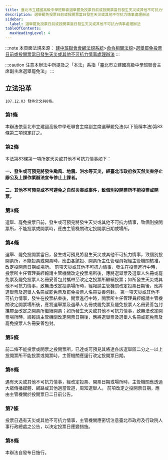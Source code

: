```yaml
---
title: 臺北市立建國高級中學班聯會選舉罷免投票日前或投開票當日發生天災或其他不可抗力情事處理辦法
description: 選舉罷免投票日前或投開票當日發生天災或其他不可抗力情事處理辦法
sidebar:
  label: 選舉罷免投票日前或投開票當日發生天災或其他不可抗力情事處理辦法
tableOfContents:
  maxHeadingLevel: 4
---
```


:::note
本頁面法規來源：
[建中班聯會會網法規系統](https://ckhssc.wordpress.com/%e6%b3%95%e8%a6%8f%e7%b3%bb%e7%b5%b1/)\>[命令相關法規](https://ckhssc.wordpress.com/%e6%b3%95%e8%a6%8f%e5%91%bd%e4%bb%a4/)\>[選舉罷免投票日前或投開票當日發生天災或其他不可抗力情事處理辦法](https://drive.google.com/file/d/1I200PRdVheVUUG2CD8K8FeU8JppCamhx/view?usp=sharing)
:::

:::caution
注意本辦法中所提及之「本法」系指「臺北市立建國高級中學班聯會主席副主席選舉罷免法」
:::

## 立法沿革 
```
107.12.03 發佈全文共8條。 
```

### 第1條  

本辦法依臺北市立建國高級中學班聯會主席副主席選舉罷免法(以下簡稱本法)第83條第二項規定訂之。 

### 第2條  

本法第83條第一項所定天災或其他不可抗力情事如下： 

#### 一、發生或可預見將發生颱風、地震、洪水等天災，經臺北市政府依天然災害停止辦公及上課作業辦法宣布停止上課者。

#### 二、其他不可預見或不可避免之自然災害或事件，致個別投開票所不能投票或開票。 

### 第3條  

選舉、罷免投票日前，發生或可預見將發生天災或其他不可抗力情事，致個別投開票所，不能投票或開票時，應由主管機關改定投開票日期或場所。 

### 第4條  

選舉、罷免投開票當日，發生或可預見將發生天災或其他不可抗力情事，致個別投開票所，不能投票或開票時，應由各該投、開票所主任管理員報經主管機關核准，改定投開票日期或場所。 前項天災或其他不可抗力情事，發生在投票進行中時，投票所主任管理員經報請主管機關改定投票場所後，應將選舉票及選舉人名冊或罷免票及罷免投票人名冊妥善包封攜帶至改定之投票所繼續投票；如所發生天災或其他不可抗力情事，致無法改定投票場所時，經報請主管機關改定投票日期後，應將選舉票及選舉人名冊或罷免票及罷免投票人名冊妥善包封。 第一項天災或其他不可抗力情事，發生在投票結束後，開票進行中時，開票所主任管理員經報請主管機關改定開票場所後，應將選舉票及選舉人名冊或罷免票及罷免投票人名冊妥善包封攜帶至改定之開票所繼續開票；如所發生天災或其他不可抗力情事，致無法改定開票場所時，經報請主管機關改定開票日期後，應將選舉票及選舉人名冊或罷免票及罷免投票人名冊妥善包封。 


### 第5條  

前二條不能投票或開票之投開票所，已達或可預見其將達各該選舉區二分之一以上投開票所不能投票或開票時，主管機關應逕行改定投開票日期。 

### 第6條  

遇有天災或其他不可抗力情事，經改定投票、開票日期或場所時，主管機關應透過大眾傳播媒體、網路或其他適當管道，周知選舉人。 前項改定之投開票日期，應由主管機關於投開票日二日前公告。 

### 第7條  

投票日遇有天災或其他不可抗力情事，主管機關應密切注意臺北市政府及行政院人事行政總處之公告，以決定投票日應變措施。 

### 第8條  

本辦法自發布日施行。 